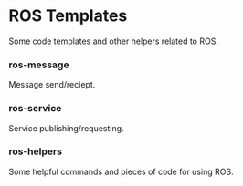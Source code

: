 # ROS Templates
Some code templates and other helpers related to ROS.

### ros-message
Message send/reciept.

### ros-service
Service publishing/requesting.

### ros-helpers
Some helpful commands and pieces of code for using ROS.
